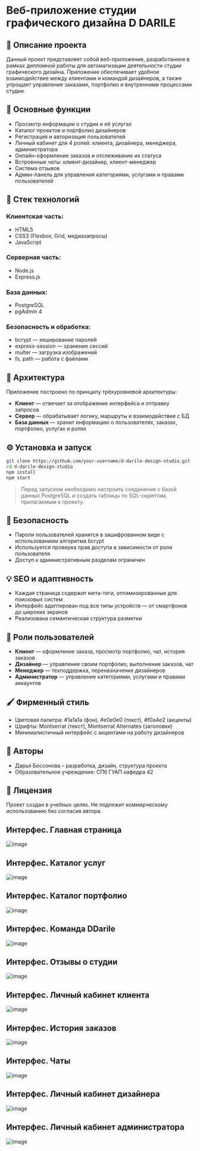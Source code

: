 # Веб-приложение студии графического дизайна D DARILE

## 📌 Описание проекта

Данный проект представляет собой веб-приложение, разработанное в рамках дипломной работы для автоматизации деятельности студии графического дизайна. Приложение обеспечивает удобное взаимодействие между клиентами и командой дизайнеров, а также упрощает управление заказами, портфолио и внутренними процессами студии.

## 🎯 Основные функции

- Просмотр информации о студии и её услугах
- Каталог проектов и портфолио дизайнеров
- Регистрация и авторизация пользователей
- Личный кабинет для 4 ролей: клиента, дизайнера, менеджера, администратора
- Онлайн-оформление заказов и отслеживание их статуса
- Встроенные чаты: клиент-дизайнер, клиент-менеджер
- Система отзывов
- Админ-панель для управления категориями, услугами и правами пользователей

## 🧱 Стек технологий

### Клиентская часть:
- HTML5
- CSS3 (Flexbox, Grid, медиазапросы)
- JavaScript

### Серверная часть:
- Node.js
- Express.js

### База данных:
- PostgreSQL
- pgAdmin 4

### Безопасность и обработка:
- bcrypt — хеширование паролей
- express-session — хранение сессий
- multer — загрузка изображений
- fs, path — работа с файлами

## 🧩 Архитектура

Приложение построено по принципу трёхуровневой архитектуры:
- **Клиент** — отвечает за отображение интерфейса и отправку запросов
- **Сервер** — обрабатывает логику, маршруты и взаимодействие с БД
- **База данных** — хранит информацию о пользователях, заказах, портфолио, услугах и ролях

## ⚙️ Установка и запуск

```bash
git clone https://github.com/your-username/d-darile-design-studio.git
cd d-darile-design-studio
npm install
npm start
````

> Перед запуском необходимо настроить соединение с базой данных PostgreSQL и создать таблицы по SQL-скриптам, прилагаемым к проекту.

## 🔐 Безопасность

* Пароли пользователей хранятся в зашифрованном виде с использованием алгоритма bcrypt
* Используется проверка прав доступа в зависимости от роли пользователя
* Доступ к административным разделам ограничен

## 💡 SEO и адаптивность

* Каждая страница содержит мета-теги, оптимизированные для поисковых систем
* Интерфейс адаптирован под все типы устройств — от смартфонов до широких экранов
* Реализована семантическая структура разметки

## 👥 Роли пользователей

* **Клиент** — оформление заказа, просмотр портфолио, чат, история заказов
* **Дизайнер** — управление своим портфолио, выполнение заказов, чат
* **Менеджер** — техподдержка, переназначение дизайнеров
* **Администратор** — управление категориями, услугами и правами аккаунтов

## 🖌️ Фирменный стиль

* Цветовая палитра: #1a1a1a (фон), #e0e0e0 (текст), #f0a4e2 (акценты)
* Шрифты: Montserrat (текст), Montserrat Alternates (заголовки)
* Минималистичный интерфейс с акцентами на работу дизайнеров

## 📎 Авторы

* Дарья Бессонова – разработка, дизайн, структура проекта
* Образовательное учреждение: СПб ГУАП кафедра 42

## 📌 Лицензия

Проект создан в учебных целях. Не подлежит коммерческому использованию без согласия автора.

## Интерфес. Главная страница
![image](https://github.com/user-attachments/assets/3c4411aa-1389-4b9c-84c8-aa2fcb233d0b)
## Интерфес. Каталог услуг
![image](https://github.com/user-attachments/assets/2b336bd1-ee9e-4255-9e12-836544822a1e)
## Интерфес. Каталог портфолио
![image](https://github.com/user-attachments/assets/df9c7468-b777-465d-a75e-603a1363d0c2)
## Интерфес. Команда DDarile
![image](https://github.com/user-attachments/assets/74185969-ed96-496a-a768-4afd07f00952)
## Интерфес. Отзывы о студии
![image](https://github.com/user-attachments/assets/66a1e000-83c3-43b6-8655-818f70effc5f)
## Интерфес. Личный кабинет клиента
![image](https://github.com/user-attachments/assets/53982ef3-431f-4ffc-a3f3-223b3f036705)
## Интерфес. История заказов
![image](https://github.com/user-attachments/assets/8e1dd3eb-6cc1-413a-96aa-89089f37ef85)
## Интерфес. Чаты
![image](https://github.com/user-attachments/assets/2fb18c1f-c5fa-4101-829e-ed49fc8aaa00)
## Интерфес. Личный кабинет дизайнера
![image](https://github.com/user-attachments/assets/fce90e7a-4765-4dcc-998b-5f6c6f42ae7b)
## Интерфес. Личный кабинет администратора
![image](https://github.com/user-attachments/assets/9f10f6b1-18b7-4bf3-8872-e6332d2794ee)




